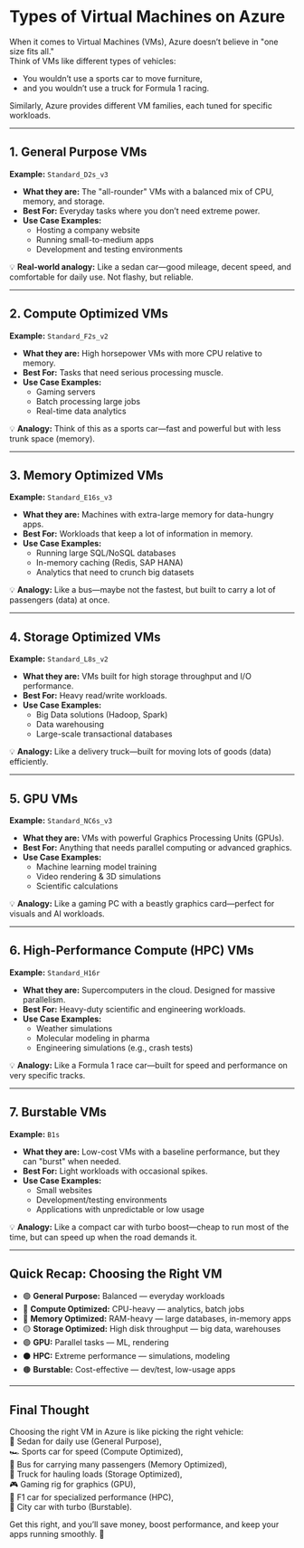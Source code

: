 # Types of Virtual Machines on Azure

When it comes to Virtual Machines (VMs), Azure doesn’t believe in "one size fits all."  
Think of VMs like different types of vehicles:  
- You wouldn’t use a sports car to move furniture,  
- and you wouldn’t use a truck for Formula 1 racing.  

Similarly, Azure provides different VM families, each tuned for specific workloads.

---

## 1. General Purpose VMs

**Example:** `Standard_D2s_v3`  

- **What they are:** The "all-rounder" VMs with a balanced mix of CPU, memory, and storage.  
- **Best For:** Everyday tasks where you don’t need extreme power.  
- **Use Case Examples:**  
  - Hosting a company website  
  - Running small-to-medium apps  
  - Development and testing environments  

💡 **Real-world analogy:** Like a sedan car—good mileage, decent speed, and comfortable for daily use. Not flashy, but reliable.

---

## 2. Compute Optimized VMs

**Example:** `Standard_F2s_v2`  

- **What they are:** High horsepower VMs with more CPU relative to memory.  
- **Best For:** Tasks that need serious processing muscle.  
- **Use Case Examples:**  
  - Gaming servers  
  - Batch processing large jobs  
  - Real-time data analytics  

💡 **Analogy:** Think of this as a sports car—fast and powerful but with less trunk space (memory).

---

## 3. Memory Optimized VMs

**Example:** `Standard_E16s_v3`  

- **What they are:** Machines with extra-large memory for data-hungry apps.  
- **Best For:** Workloads that keep a lot of information in memory.  
- **Use Case Examples:**  
  - Running large SQL/NoSQL databases  
  - In-memory caching (Redis, SAP HANA)  
  - Analytics that need to crunch big datasets  

💡 **Analogy:** Like a bus—maybe not the fastest, but built to carry a lot of passengers (data) at once.

---

## 4. Storage Optimized VMs

**Example:** `Standard_L8s_v2`  

- **What they are:** VMs built for high storage throughput and I/O performance.  
- **Best For:** Heavy read/write workloads.  
- **Use Case Examples:**  
  - Big Data solutions (Hadoop, Spark)  
  - Data warehousing  
  - Large-scale transactional databases  

💡 **Analogy:** Like a delivery truck—built for moving lots of goods (data) efficiently.

---

## 5. GPU VMs

**Example:** `Standard_NC6s_v3`  

- **What they are:** VMs with powerful Graphics Processing Units (GPUs).  
- **Best For:** Anything that needs parallel computing or advanced graphics.  
- **Use Case Examples:**  
  - Machine learning model training  
  - Video rendering & 3D simulations  
  - Scientific calculations  

💡 **Analogy:** Like a gaming PC with a beastly graphics card—perfect for visuals and AI workloads.

---

## 6. High-Performance Compute (HPC) VMs

**Example:** `Standard_H16r`  

- **What they are:** Supercomputers in the cloud. Designed for massive parallelism.  
- **Best For:** Heavy-duty scientific and engineering workloads.  
- **Use Case Examples:**  
  - Weather simulations  
  - Molecular modeling in pharma  
  - Engineering simulations (e.g., crash tests)  

💡 **Analogy:** Like a Formula 1 race car—built for speed and performance on very specific tracks.

---

## 7. Burstable VMs

**Example:** `B1s`  

- **What they are:** Low-cost VMs with a baseline performance, but they can "burst" when needed.  
- **Best For:** Light workloads with occasional spikes.  
- **Use Case Examples:**  
  - Small websites  
  - Development/testing environments  
  - Applications with unpredictable or low usage  

💡 **Analogy:** Like a compact car with turbo boost—cheap to run most of the time, but can speed up when the road demands it.

---

## Quick Recap: Choosing the Right VM

- 🟢 **General Purpose:** Balanced — everyday workloads  
- 🔴 **Compute Optimized:** CPU-heavy — analytics, batch jobs  
- 🔵 **Memory Optimized:** RAM-heavy — large databases, in-memory apps  
- 🟡 **Storage Optimized:** High disk throughput — big data, warehouses  
- 🟣 **GPU:** Parallel tasks — ML, rendering  
- ⚫ **HPC:** Extreme performance — simulations, modeling  
- 🟤 **Burstable:** Cost-effective — dev/test, low-usage apps  

---

## Final Thought

Choosing the right VM in Azure is like picking the right vehicle:  
🚗 Sedan for daily use (General Purpose),  
🏎️ Sports car for speed (Compute Optimized),  
🚌 Bus for carrying many passengers (Memory Optimized),  
🚛 Truck for hauling loads (Storage Optimized),  
🎮 Gaming rig for graphics (GPU),  
🏁 F1 car for specialized performance (HPC),  
🚙 City car with turbo (Burstable).  

Get this right, and you’ll save money, boost performance, and keep your apps running smoothly. 🚀

